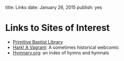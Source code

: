 title: Links
date: January 26, 2015
publish: yes
<!-- Post Markdown begins here -->
Links to Sites of Interest
======================================================================

 - [Primitive Baptist Library](http://pblib.org)
 - [Hark! A Vagrant](http://harkavagrant.com): A sometimes historical webcomic
 - [Hymnary.org](http://hymnary.org): an index of hymns and hymnals
